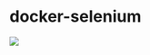 # docker-selenium

![](https://github.com/jameswilliams1/docker-python-webdriver/workflows/Build/badge.svg)
